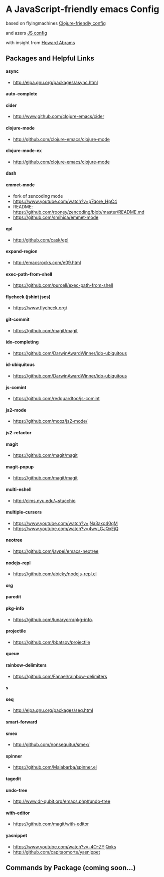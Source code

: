 
# A JavaScript-friendly emacs Config 

based on flyingmachines [Clojure-friendly config](https://github.com/flyingmachine/emacs-for-clojure)

and azers [JS config](https://github.com/azer/emacs)

with insight from [Howard Abrams](https://github.com/howardabrams/dot-files)

## Packages and Helpful Links

#### async
- http://elpa.gnu.org/packages/async.html
#### auto-complete
#### cider
- http://www.github.com/clojure-emacs/cider
#### clojure-mode
- http://github.com/clojure-emacs/clojure-mode
#### clojure-mode-ex
- http://github.com/clojure-emacs/clojure-mode
#### dash
#### emmet-mode
- fork of zencoding mode
- https://www.youtube.com/watch?v=p7qore_HpC4
- README: https://github.com/rooney/zencoding/blob/master/README.md
- https://github.com/smihica/emmet-mode
#### epl
- http://github.com/cask/epl
#### expand-region
- http://emacsrocks.com/e09.html
#### exec-path-from-shell
- https://github.com/purcell/exec-path-from-shell
#### flycheck (jshint jscs)
- https://www.flycheck.org/
#### git-commit
- https://github.com/magit/magit
#### ido-completing
- https://github.com/DarwinAwardWinner/ido-ubiquitous
#### id-ubiquitous
- https://github.com/DarwinAwardWinner/ido-ubiquitous
#### js-comint
- https://github.com/redguardtoo/js-comint
#### js2-mode
- https://github.com/mooz/js2-mode/
#### js2-refactor
#### magit
- https://github.com/magit/magit
#### magit-popup
-  https://github.com/magit/magit
#### multi-eshell
- http://cims.nyu.edu/~stucchio
#### multiple-cursors
- https://www.youtube.com/watch?v=jNa3axo40qM
- https://www.youtube.com/watch?v=4wvLGJQxEjQ
#### neotree
- https://github.com/jaypei/emacs-neotree
#### nodejs-repl
- https://github.com/abicky/nodejs-repl.el 
#### org
#### paredit
#### pkg-info
- https://github.com/lunaryorn/pkg-info.
#### projectile
- https://github.com/bbatsov/projectile
#### queue
#### rainbow-delimiters
- https://github.com/Fanael/rainbow-delimiters
#### s
#### seq
- http://elpa.gnu.org/packages/seq.html
#### smart-forward
#### smex
- http://github.com/nonsequitur/smex/
#### spinner
- https://github.com/Malabarba/spinner.el
#### tagedit
#### undo-tree
- http://www.dr-qubit.org/emacs.php#undo-tree
#### with-editor
- https://github.com/magit/with-editor
#### yasnippet
- https://www.youtube.com/watch?v=-4O-ZYjQxks
- http://github.com/capitaomorte/yasnippet

## Commands by Package (coming soon...)
